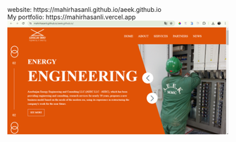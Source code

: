 <div>website: https://mahirhasanli.github.io/aeek.github.io</div>
<div>My portfolio: https://mahirhasanli.vercel.app</div>
<img src="./images/image-website.png" alt="">
